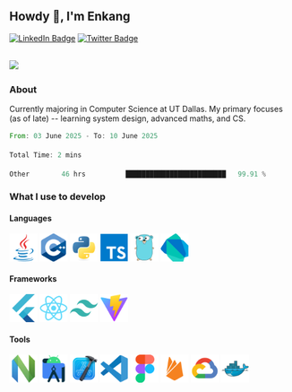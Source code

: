 ## Howdy 👋, I'm Enkang

<div id="badges">
  <a href="https://www.linkedin.com/in/enkyuan/"><img src="https://img.shields.io/badge/LinkedIn-blue?style=for-the-badge&logo=linkedin&logoColor=white" alt="LinkedIn Badge"/></a>
  <a href="https://twitter.com/enkyuan"><img src="https://img.shields.io/badge/X-000000?style=for-the-badge&logo=x&logoColor=white" alt="Twitter Badge"/></a>
</div>

<br/>

![](https://komarev.com/ghpvc/?username=enkyuan&color=blueviolet)

### About 

Currently majoring in Computer Science at UT Dallas. My primary focuses (as of late) -- learning system design, advanced maths, and CS.

<!--START_SECTION:waka-->

```rust
From: 03 June 2025 - To: 10 June 2025

Total Time: 2 mins

Other        46 hrs          █████████████████████████   99.91 %
```

<!--END_SECTION:waka-->

### What I use to develop

#### Languages

<p align="left">
  <img src="https://github.com/enkyuan/enkyuan/blob/main/devicons/java-original.svg" width="50">
  <img src="https://github.com/enkyuan/enkyuan/blob/main/devicons/cpp-original.svg" width="50">
  <img src="https://github.com/enkyuan/enkyuan/blob/main/devicons/python-original.svg" width="50">  
  <img src="https://github.com/enkyuan/enkyuan/blob/main/devicons/typescript-original.svg" width="50">  
  <img src="https://github.com/enkyuan/enkyuan/blob/main/devicons/go-original.svg" width="50">
  <img src="https://github.com/enkyuan/enkyuan/blob/main/devicons/dart-original.svg" width="50">
</p>

#### Frameworks

<p align="left">
  <img src="https://github.com/enkyuan/enkyuan/blob/main/devicons/flutter-original.svg" width="50">  
  <img src="https://github.com/enkyuan/enkyuan/blob/main/devicons/react-original.svg" width="50">
  <img src="https://github.com/enkyuan/enkyuan/blob/main/devicons/tailwindcss-plain.svg" width="50">
  <img src="https://github.com/enkyuan/enkyuan/blob/main/devicons/vitejs-original.svg" width="50">
</p>

#### Tools

<p align="left">
  <img src="https://github.com/enkyuan/enkyuan/blob/main/devicons/neovim-original.svg" width="50">
  <img src="https://github.com/enkyuan/enkyuan/blob/main/devicons/androidstudio-original.svg" width="50">
  <img src="https://github.com/enkyuan/enkyuan/blob/main/devicons/xcode-original.svg" width="50">
  <img src="https://github.com/enkyuan/enkyuan/blob/main/devicons/vscode-original.svg" width="50">
  <img src="https://github.com/enkyuan/enkyuan/blob/main/devicons/figma-original.svg" width="50">  
  <img src="https://github.com/enkyuan/enkyuan/blob/main/devicons/firebase-plain.svg" width="50">  
  <img src="https://github.com/enkyuan/enkyuan/blob/main/devicons/googlecloud-original.svg" width="50">
  <img src="https://github.com/enkyuan/enkyuan/blob/main/devicons/docker-original.svg" width="50">
</p>
